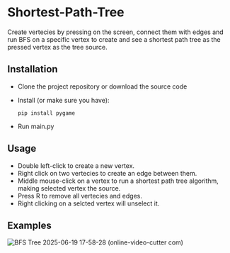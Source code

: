 # Shortest-Path-Tree
Create vertecies by pressing on the screen, connect them with edges and run BFS on a specific vertex to create and see a shortest path tree as the pressed vertex as the tree source.

## Installation
* Clone the project repository or download the source code
* Install (or make sure you have):

  ```
  pip install pygame
  ```
  
* Run main.py

## Usage
* Double left-click to create a new vertex.
* Right click on two vertecies to create an edge between them.
* Middle mouse-click on a vertex to run a shortest path tree algorithm, making selected vertex the source.
* Press R to remove all vertecies and edges.
* Right clicking on a selcted vertex will unselect it.

## Examples
![BFS Tree 2025-06-19 17-58-28 (online-video-cutter com)](https://github.com/user-attachments/assets/6076b855-12f6-4720-902b-297c50ed57c7)
